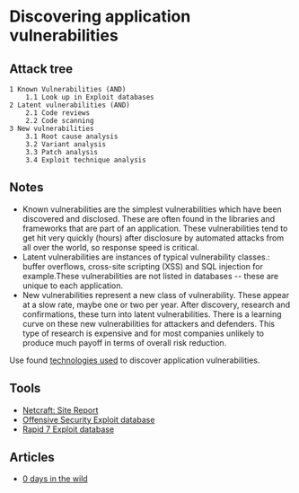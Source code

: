# Discovering application vulnerabilities

## Attack tree

```text
1 Known Vulnerabilities (AND)
    1.1 Look up in Exploit databases
2 Latent vulnerabilities (AND)
    2.1 Code reviews 
    2.2 Code scanning
3 New vulnerabilities
    3.1 Root cause analysis
    3.2 Variant analysis
    3.3 Patch analysis
    3.4 Exploit technique analysis
```

## Notes

* Known vulnerabilities are the simplest vulnerabilities which have been discovered and disclosed. These are often found in the libraries and frameworks that are part of an application. These vulnerabilities tend to get hit very quickly (hours) after disclosure by automated attacks from all over the world, so response speed is critical.
* Latent vulnerabilities are instances of typical vulnerability classes.: buffer overflows, cross-site scripting (XSS) and SQL injection for example.These vulnerabilities are not listed in databases -- these are unique to each application. 
* New vulnerabilities represent a new class of vulnerability. These appear at a slow rate, maybe one or two per year. After discovery, research and confirmations, these turn into latent vulnerabilities. There is a learning curve on these new vulnerabilities for attackers and defenders. This type of research is expensive and for most companies unlikely to produce much payoff in terms of overall risk reduction.

Use found [technologies used](Gather-app-information.md) to discover application vulnerabilities. 

## Tools

* [Netcraft: Site Report](https://sitereport.netcraft.com/)
* [Offensive Security Exploit database](https://www.exploit-db.com/)
* [Rapid 7 Exploit database](https://www.rapid7.com/db/)

## Articles

* [0 days in the wild](https://googleprojectzero.github.io/0days-in-the-wild/)